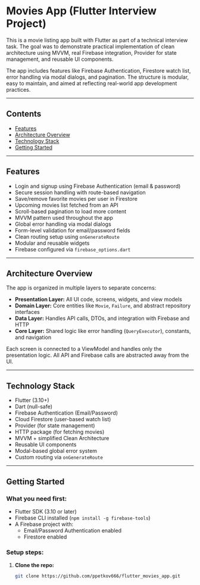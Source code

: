 # Movies App (Flutter Interview Project)

This is a movie listing app built with Flutter as part of a technical interview task. 
The goal was to demonstrate practical implementation of clean architecture using MVVM, 
real Firebase integration, Provider for state management, and reusable UI components.

The app includes features like Firebase Authentication, Firestore watch list, 
error handling via modal dialogs, and pagination. The structure is modular, 
easy to maintain, and aimed at reflecting real-world app development practices.

---

## Contents

- [Features](#features)
- [Architecture Overview](#architecture-overview)
- [Technology Stack](#technology-stack)
- [Getting Started](#getting-started)

---

## Features

- Login and signup using Firebase Authentication (email & password)
- Secure session handling with route-based navigation
- Save/remove favorite movies per user in Firestore
- Upcoming movies list fetched from an API
- Scroll-based pagination to load more content
- MVVM pattern used throughout the app
- Global error handling via modal dialogs
- Form-level validation for email/password fields
- Clean routing setup using `onGenerateRoute`
- Modular and reusable widgets
- Firebase configured via `firebase_options.dart`

---

## Architecture Overview

The app is organized in multiple layers to separate concerns:

- **Presentation Layer:** All UI code, screens, widgets, and view models
- **Domain Layer:** Core entities like `Movie`, `Failure`, and abstract repository interfaces
- **Data Layer:** Handles API calls, DTOs, and integration with Firebase and HTTP
- **Core Layer:** Shared logic like error handling (`QueryExecutor`), constants, and navigation

Each screen is connected to a ViewModel and handles only the presentation logic. 
All API and Firebase calls are abstracted away from the UI.

---

## Technology Stack

- Flutter (3.10+)
- Dart (null-safe)
- Firebase Authentication (Email/Password)
- Cloud Firestore (user-based watch list)
- Provider (for state management)
- HTTP package (for fetching movies)
- MVVM + simplified Clean Architecture
- Reusable UI components
- Modal-based global error system
- Custom routing via `onGenerateRoute`

---

## Getting Started

### What you need first:

- Flutter SDK (3.10 or later)
- Firebase CLI installed (`npm install -g firebase-tools`)
- A Firebase project with:
  - Email/Password Authentication enabled
  - Firestore enabled

### Setup steps:

1. **Clone the repo:**

   ```bash
   git clone https://github.com/ppetkov666/flutter_movies_app.git
